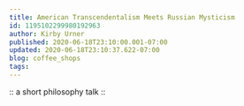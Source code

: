```yaml
---
title: American Transcendentalism Meets Russian Mysticism
id: 1195102299980192963
author: Kirby Urner
published: 2020-06-18T23:10:00.001-07:00
updated: 2020-06-18T23:10:37.622-07:00
blog: coffee_shops
tags: 
---
```


:: a short philosophy talk ::
